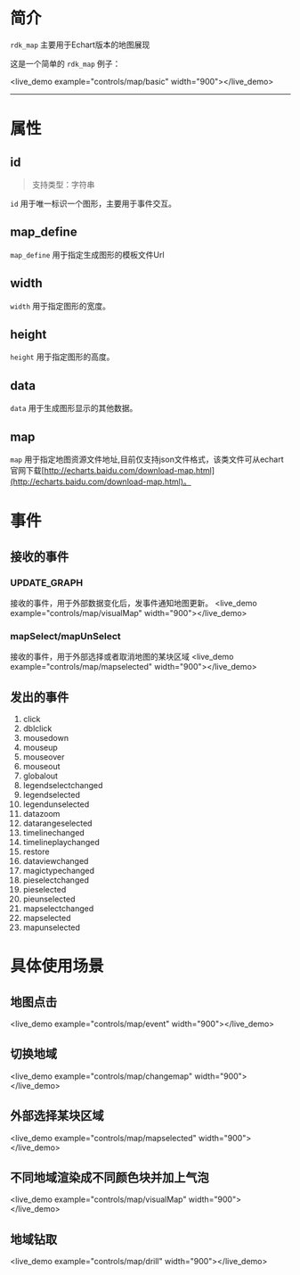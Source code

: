 
# 简介 #

`rdk_map` 主要用于Echart版本的地图展现


这是一个简单的 `rdk_map` 例子：

<live_demo example="controls/map/basic" width="900"></live_demo>

---
# 属性 #

## id ##
> 支持类型：字符串

`id` 用于唯一标识一个图形，主要用于事件交互。

## map_define ##
`map_define` 用于指定生成图形的模板文件Url

## width ##

`width` 用于指定图形的宽度。
## height ##

`height` 用于指定图形的高度。

## data ##

`data` 用于生成图形显示的其他数据。

## map ##
`map` 用于指定地图资源文件地址,目前仅支持json文件格式，该类文件可从echart官网下载[http://echarts.baidu.com/download-map.html](http://echarts.baidu.com/download-map.html)。

# 事件 #

## 接收的事件 ##
### UPDATE_GRAPH ###
接收的事件，用于外部数据变化后，发事件通知地图更新。
<live_demo example="controls/map/visualMap" width="900"></live_demo>
### mapSelect/mapUnSelect ###
接收的事件，用于外部选择或者取消地图的某块区域
<live_demo example="controls/map/mapselected" width="900"></live_demo>

## 发出的事件 ##
1. click
1. dblclick
1. mousedown
1. mouseup
1. mouseover
1. mouseout
1. globalout
1. legendselectchanged
1. legendselected
1. legendunselected
1. datazoom
1. datarangeselected
1. timelinechanged
1. timelineplaychanged
1. restore
1. dataviewchanged
1. magictypechanged
1. pieselectchanged
1. pieselected
1. pieunselected
1. mapselectchanged
1. mapselected
1. mapunselected

# 具体使用场景 #
## 地图点击 ##
<live_demo example="controls/map/event" width="900"></live_demo>
## 切换地域 ##
<live_demo example="controls/map/changemap" width="900"></live_demo>
## 外部选择某块区域 ##
<live_demo example="controls/map/mapselected" width="900"></live_demo>
## 不同地域渲染成不同颜色块并加上气泡 ##
<live_demo example="controls/map/visualMap" width="900"></live_demo>
## 地域钻取 ##
<live_demo example="controls/map/drill" width="900"></live_demo>
		


